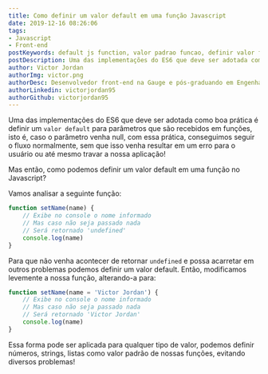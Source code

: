 ```yaml
---
title: Como definir um valor default em uma função Javascript
date: 2019-12-16 08:26:06
tags:
- Javascript
- Front-end
postKeywords: default js function, valor padrao funcao, definir valor funcao, funcao js, default js, valor default, front-end, boas praticas js
postDescription: Uma das implementações do ES6 que deve ser adotada como boa prática é definir um valor default para parâmetros que são recebidos em funções, isto é, caso o parâmetro venha null, com essa prática, conseguimos seguir o fluxo normalmente, sem que isso venha resultar em um erro para o usuário ou até mesmo travar a nossa aplicação!
author: Victor Jordan
authorImg: victor.png
authorDesc: Desenvolvedor front-end na Gauge e pós-graduando em Engenharia de Software pela PUC-MG e formado em Banco de Dados pela Fatec, apaixonado por usabilidade, performance e UX!
authorLinkedin: victorjordan95
authorGithub: victorjordan95
---
```


Uma das implementações do ES6 que deve ser adotada como boa prática é definir um `valor default` para parâmetros que são recebidos em funções, isto é, caso o parâmetro venha null, com essa prática, conseguimos seguir o fluxo normalmente, sem que isso venha resultar em um erro para o usuário ou até mesmo travar a nossa aplicação!

Mas então, como podemos definir um valor default em uma função no Javascript?

<!-- more -->

Vamos analisar a seguinte função:

```javascript
function setName(name) {
    // Exibe no console o nome informado
    // Mas caso não seja passado nada
    // Será retornado 'undefined'
    console.log(name)
}
```

Para que não venha acontecer de retornar `undefined` e possa acarretar em outros problemas podemos definir um valor default.
Então, modificamos levemente a nossa função, alterando-a para:

```javascript
function setName(name = 'Victor Jordan') {
    // Exibe no console o nome informado
    // Mas caso não seja passado nada
    // Será retornado 'Victor Jordan'
    console.log(name)
}
```

Essa forma pode ser aplicada para qualquer tipo de valor, podemos definir números, strings, listas como valor padrão de nossas funções, evitando diversos problemas!

